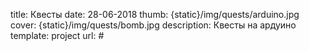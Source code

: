 title: Квесты
date: 28-06-2018
thumb: {static}/img/quests/arduino.jpg
cover: {static}/img/quests/bomb.jpg
description: Квесты на ардуино
template: project
url: #
